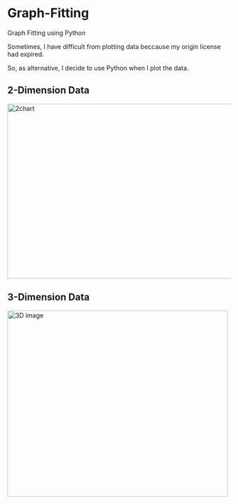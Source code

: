 # Graph-Fitting
Graph Fitting using Python

Sometimes, I have difficult from plotting data beccause my origin license had expired.

So, as alternative, I decide to use Python when I plot the data.

## 2-Dimension Data
<img width="724" height="393" alt="2chart" src="https://github.com/user-attachments/assets/f440ae28-c464-4c93-b91c-c8943eab0a79" />

## 3-Dimension Data 
<img width="496" height="418" alt="3D image" src="https://github.com/user-attachments/assets/fd21e029-004a-47e8-adfe-56e0abebdb9a" />
